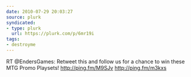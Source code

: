 ```yaml
---
date: 2010-07-29 20:03:27
source: plurk
syndicated:
- type: plurk
  url: https://plurk.com/p/6mr19i
tags:
- destroyme
---
```


RT @EndersGames: Retweet this and follow us for a chance to win these MTG Promo Playsets! http://ping.fm/M9SJv http://ping.fm/m3kxs